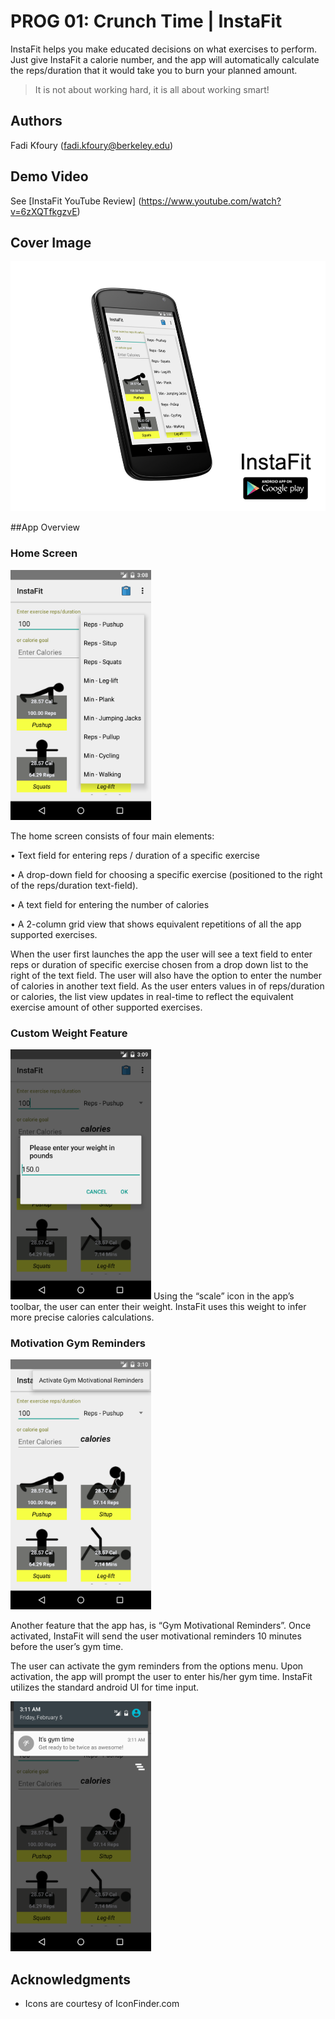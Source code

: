 # PROG 01: Crunch Time | InstaFit

InstaFit helps you make educated decisions on what exercises to perform. Just give InstaFit a calorie number, and the app will automatically calculate the reps/duration that it would take you to burn your planned amount.

> It is not about working hard, it is all about working smart!

## Authors

Fadi Kfoury ([fadi.kfoury@berkeley.edu](mailto:fadi.kfoury@berkeley.edu))

## Demo Video

See [InstaFit YouTube Review] (https://www.youtube.com/watch?v=6zXQTfkgzvE)

## Cover Image

<img src="screenshots/main.png" height="400" alt="Screenshot"/>

##App Overview

### Home Screen
<img src="screenshots/shot_2.png" height="400" alt="Screenshot"/>

The home screen consists of four main elements:

•	Text field for entering reps / duration of a specific exercise

•	A drop-down field for choosing a specific exercise (positioned to the right of the reps/duration text-field).

•	A text field for entering the number of calories

•	A 2-column grid view that shows equivalent repetitions of all the app supported exercises.

When the user first launches the app the user will see a text field to enter reps or duration of specific exercise chosen from a drop down list to the right of the text field. The user will also have the option to enter the number of calories in another text field.
As the user enters values in of reps/duration or calories, the list view updates in real-time to reflect the equivalent exercise amount of other supported exercises.

### Custom Weight Feature

<img src="screenshots/weight.png" height="400" alt="Screenshot"/>
Using the “scale” icon in the app’s toolbar, the user can enter their weight. InstaFit uses this weight to infer more precise calories calculations. 

### Motivation Gym Reminders

<img src="screenshots/moti.png" height="400" alt="Screenshot"/>

Another feature that the app has, is “Gym Motivational Reminders”. Once activated, InstaFit will send the user motivational reminders 10 minutes before the user’s gym time. 
 
The user can activate the gym reminders from the options menu. Upon activation, the app will prompt the user to enter his/her gym time. InstaFit utilizes the standard android UI for time input. 

<img src="screenshots/noti.png" height="400" alt="Screenshot"/>

## Acknowledgments

* Icons are courtesy of IconFinder.com
